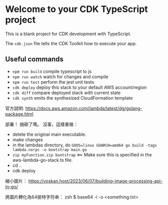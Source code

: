 # Welcome to your CDK TypeScript project

This is a blank project for CDK development with TypeScript.

The `cdk.json` file tells the CDK Toolkit how to execute your app.

## Useful commands

* `npm run build`   compile typescript to js
* `npm run watch`   watch for changes and compile
* `npm run test`    perform the jest unit tests
* `cdk deploy`      deploy this stack to your default AWS account/region
* `cdk diff`        compare deployed stack with current state
* `cdk synth`       emits the synthesized CloudFormation template


官方說明:
https://docs.aws.amazon.com/lambda/latest/dg/golang-package.html

部署！
搞砸了嗎。 沒事，這樣重做：

- delete the original main executable. 
- make changes
- in the lambdas directory, do `GOOS=linux GOARCH=amd64 go build -tags lambda.norpc -o bootstrap main.go`
- `zip myFunction.zip bootstrap` <== Make sure this is specified in the aws-lambda-go-stack.ts file.
- cd ..
- cdk deploy

縮小圖片：
https://voskan.host/2023/06/07/building-image-processing-api-in-go/

將圖片轉化為64彼特字符串：
zsh $ base64 -i <filename with extension> -o <something.txt>